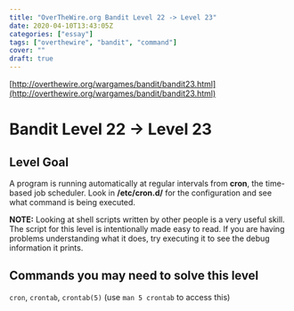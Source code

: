 ```yaml
---
title: "OverTheWire.org Bandit Level 22 -> Level 23"
date: 2020-04-10T13:43:05Z
categories: ["essay"]
tags: ["overthewire", "bandit", "command"]
cover: ""
draft: true
---
```


[http://overthewire.org/wargames/bandit/bandit23.html](http://overthewire.org/wargames/bandit/bandit23.html)

  

# Bandit Level 22 → Level 23

## Level Goal

A program is running automatically at regular intervals from **cron**, the time-based job scheduler. Look in **/etc/cron.d/** for the configuration and see what command is being executed.

**NOTE:** Looking at shell scripts written by other people is a very useful skill. The script for this level is intentionally made easy to read. If you are having problems understanding what it does, try executing it to see the debug information it prints.

## Commands you may need to solve this level

`cron`, `crontab`, `crontab(5)` (use `man 5 crontab` to access this)
